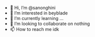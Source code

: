 - 👋 Hi, I’m @sanonghini
- 👀 I’m interested in beyblade
- 🌱 I’m currently learning ...
- 💞️ I’m looking to collaborate on nothing
- 📫 How to reach me idk

<!---
sanonghini/sanonghini is a ✨ special ✨ repository because its `README.md` (this file) appears on your GitHub profile.
You can click the Preview link to take a look at your changes.
--->
